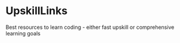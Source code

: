 # UpskillLinks
Best resources to learn coding - either fast upskill or comprehensive learning goals
